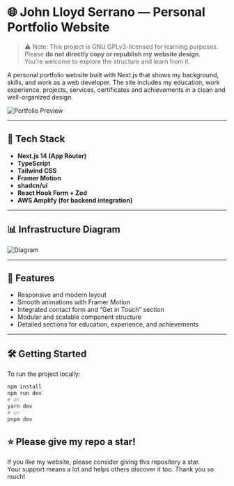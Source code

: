   # 🌐 John Lloyd Serrano — Personal Portfolio Website

  > ⚠️ Note: This project is GNU GPLv3-licensed for learning purposes.  
  > Please **do not directly copy or republish my website design**.  
  > You’re welcome to explore the structure and learn from it.

  A personal portfolio website built with Next.js that shows my background, skills, and work as a web developer.
  The site includes my education, work experience, projects, services, certificates and achievements in a clean and well-organized design.

  ![Portfolio Preview](https://cloudfront.johnlloydserrano.com/public/images/static/website-preview.png)

  ---

  ## 🚀 Tech Stack

  - **Next.js 14 (App Router)**
  - **TypeScript**
  - **Tailwind CSS**
  - **Framer Motion**
  - **shadcn/ui**
  - **React Hook Form + Zod**
  - **AWS Amplify (for backend integration)**

  ---

  ## 📊 Infrastructure Diagram
  
  ![Diagram](https://cloudfront.johnlloydserrano.com/public/images/static/structure-diagram.png)

  ---

  ## 🧩 Features

  - Responsive and modern layout  
  - Smooth animations with Framer Motion  
  - Integrated contact form and “Get in Touch” section  
  - Modular and scalable component structure  
  - Detailed sections for education, experience, and achievements  

  ---

  ## 🛠 Getting Started

  To run the project locally:

  ```bash
  npm install
  npm run dev
  # or
  yarn dev
  # or
  pnpm dev
  ```

  ## ⭐ Please give my repo a star!

  If you like my website, please consider giving this repository a star.  
  Your support means a lot and helps others discover it too.
  Thank you so much!
